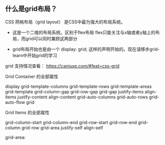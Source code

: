 ## 什么是grid布局？

CSS 网格布局（grid layout） 是CSS中最为强大的布局系统。

* 这是一个二维的布局系统。区别于flex布局 flex只能关注与x轴或者y轴上的布局，而grid可以同时兼顾这两部分

* grid布局开始也是由一个 display: grid; 这样的声明开始的。现在请移步grid-learn中开始grid的学习

grid 支持情况查看： https://caniuse.com/#feat=css-grid

Grid Container 的全部属性

display
grid-template-columns
grid-template-rows
grid-template-areas
grid-template
grid-column-gap
grid-row-gap
grid-gap
justify-items
align-items
justify-content
align-content
grid-auto-columns
grid-auto-rows
grid-auto-flow
grid


Grid Items 的全部属性

grid-column-start
grid-column-end
grid-row-start
grid-row-end
grid-column
grid-row
grid-area
justify-self
align-self


grid-area:

